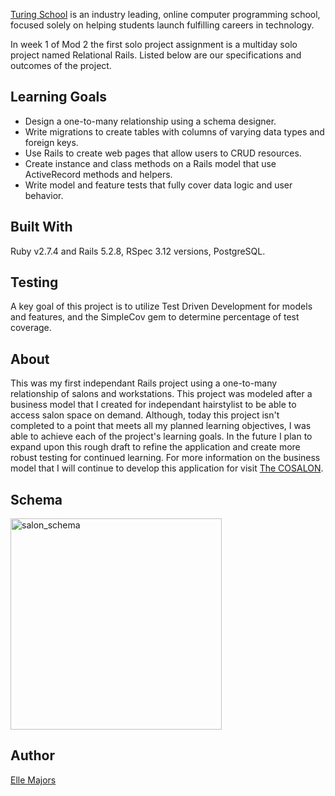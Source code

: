 [Turing School](https://turing.edu/) is an industry leading, online computer programming school, focused solely on helping students launch fulfilling careers in technology.

In week 1 of Mod 2 the first solo project assignment is a multiday solo project named Relational Rails. Listed below are our specifications and outcomes of the project. 

## Learning Goals

* Design a one-to-many relationship using a schema designer.
* Write migrations to create tables with columns of varying data types and foreign keys.
* Use Rails to create web pages that allow users to CRUD resources.
* Create instance and class methods on a Rails model that use ActiveRecord methods and helpers.
* Write model and feature tests that fully cover data logic and user behavior.

## Built With

Ruby v2.7.4 and Rails 5.2.8, RSpec 3.12 versions, PostgreSQL.

## Testing

A key goal of this project is to utilize Test Driven Development for models and features, and the SimpleCov gem to determine percentage of test coverage.

## About

This was my first independant Rails project using a one-to-many relationship of salons and workstations. This project was modeled after a business model that I created for independant hairstylist to be able to access salon space on demand. Although, today this project isn't completed to a point that meets all my planned learning objectives, I was able to achieve each of the project's learning goals. In the future I plan to expand upon this rough draft to refine the application and create more robust testing for continued learning. For more information on the business model that I will continue to develop this application for visit [The COSALON](https://thecosalon.com).

## Schema

<img width="338" alt="salon_schema" src="https://user-images.githubusercontent.com/113124260/217397319-75380b1a-f45b-470e-892a-14447cb8e977.png">

## Author

[Elle Majors](https://github.com/Elle-M)
